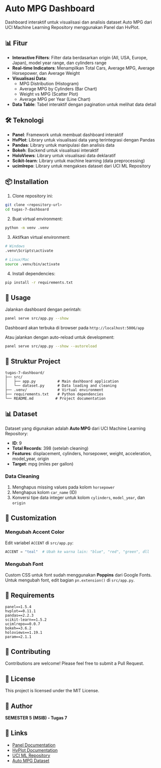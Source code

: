 # Auto MPG Dashboard

Dashboard interaktif untuk visualisasi dan analisis dataset Auto MPG dari UCI Machine Learning Repository menggunakan Panel dan HvPlot.

## 📊 Fitur

- **Interactive Filters**: Filter data berdasarkan origin (All, USA, Europe, Japan), model year range, dan cylinders range
- **Real-time Indicators**: Menampilkan Total Cars, Average MPG, Average Horsepower, dan Average Weight
- **Visualisasi Data**:
  - MPG Distribution (Histogram)
  - Average MPG by Cylinders (Bar Chart)
  - Weight vs MPG (Scatter Plot)
  - Average MPG per Year (Line Chart)
- **Data Table**: Tabel interaktif dengan pagination untuk melihat data detail

## 🛠️ Teknologi

- **Panel**: Framework untuk membuat dashboard interaktif
- **HvPlot**: Library untuk visualisasi data yang terintegrasi dengan Pandas
- **Pandas**: Library untuk manipulasi dan analisis data
- **Bokeh**: Backend untuk visualisasi interaktif
- **HoloViews**: Library untuk visualisasi data deklaratif
- **Scikit-learn**: Library untuk machine learning (data preprocessing)
- **ucimlrepo**: Library untuk mengakses dataset dari UCI ML Repository

## 📦 Installation

1. Clone repository ini:
```bash
git clone <repository-url>
cd tugas-7-dashboard
```

2. Buat virtual environment:
```bash
python -m venv .venv
```

3. Aktifkan virtual environment:
```bash
# Windows
.venv\Scripts\activate

# Linux/Mac
source .venv/bin/activate
```

4. Install dependencies:
```bash
pip install -r requirements.txt
```

## 🚀 Usage

Jalankan dashboard dengan perintah:

```bash
panel serve src/app.py --show
```

Dashboard akan terbuka di browser pada `http://localhost:5006/app`

Atau jalankan dengan auto-reload untuk development:

```bash
panel serve src/app.py --show --autoreload
```

## 📁 Struktur Project

```
tugas-7-dashboard/
├── src/
│   ├── app.py          # Main dashboard application
│   └── dataset.py      # Data loading and cleaning
├── .venv/              # Virtual environment
├── requirements.txt    # Python dependencies
└── README.md          # Project documentation
```

## 📊 Dataset

Dataset yang digunakan adalah **Auto MPG** dari UCI Machine Learning Repository:
- **ID**: 9
- **Total Records**: 398 (setelah cleaning)
- **Features**: displacement, cylinders, horsepower, weight, acceleration, model_year, origin
- **Target**: mpg (miles per gallon)

### Data Cleaning

1. Menghapus missing values pada kolom `horsepower`
2. Menghapus kolom `car_name` (ID)
3. Konversi tipe data integer untuk kolom `cylinders`, `model_year`, dan `origin`

## 🎨 Customization

### Mengubah Accent Color

Edit variabel `ACCENT` di `src/app.py`:
```python
ACCENT = "teal"  # Ubah ke warna lain: "blue", "red", "green", dll
```

### Mengubah Font

Custom CSS untuk font sudah menggunakan **Poppins** dari Google Fonts. Untuk mengubah font, edit bagian `pn.extension()` di `src/app.py`.

## 📝 Requirements

```
panel==1.5.4
hvplot==0.11.1
pandas==2.2.3
scikit-learn==1.5.2
ucimlrepo==0.0.7
bokeh==3.6.2
holoviews==1.19.1
param==2.1.1
```

## 🤝 Contributing

Contributions are welcome! Please feel free to submit a Pull Request.

## 📄 License

This project is licensed under the MIT License.

## 👤 Author

**SEMESTER 5 (MSIB) - Tugas 7**

## 🔗 Links

- [Panel Documentation](https://panel.holoviz.org/)
- [HvPlot Documentation](https://hvplot.holoviz.org/)
- [UCI ML Repository](https://archive.ics.uci.edu/ml/index.php)
- [Auto MPG Dataset](https://archive.ics.uci.edu/ml/datasets/auto+mpg)